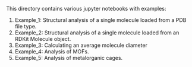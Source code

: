 This directory contains various jupyter notebooks with examples:

1. Example_1: Structural analysis of a single molecule loaded from a PDB file type.
2. Example_2: Structural analysis of a single molecule loaded from an RDKit Molecule object.
3. Example_3: Calculating an average molecule diameter
4. Example_4: Analysis of MOFs.
5. Example_5: Analysis of metalorganic cages.
